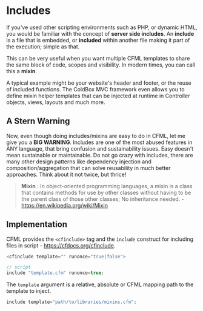 # Includes

If you've used other scripting environments such as PHP, or dynamic HTML, you would be familiar with the concept of **server side includes**.  An **include** is a file that is embedded, or **included** within another file making it part of the execution; simple as that. 

This can be very useful when you want multiple CFML templates to share the same block of code, scopes and visibility.  In modern times, you can call this a **mixin**. 

A typical example might be your website's header and footer, or the reuse of included functions.  The ColdBox MVC framework even allows you to define mixin helper templates that can be injected at runtime in Controller objects, views, layouts and much more.

## A Stern Warning

Now, even though doing includes/mixins are easy to do in CFML, let me give you a **BIG WARNING**.  Includes are one of the most abused features in ANY language, that bring confusion and sustainability issues.  Easy doesn't mean sustainable or maintainable.  Do not go crazy with includes, there are many other design patterns like dependency injection and composition/aggregation that can solve reusability in much better approaches.  Think about it not twice, but thrice!

> **Mixin** : In object-oriented programming languages, a mixin is a class that contains methods for use by other classes without having to be the parent class of those other classes; No inheritance needed. - https://en.wikipedia.org/wiki/Mixin

## Implementation

CFML provides the `<cfinclude>` tag and the `include` construct for including files in script - https://cfdocs.org/cfinclude.

```js
<cfinclude template="" runonce="true|false">

// script
include "template.cfm" runonce=true;
```

The `template` argument is a relative, absolute or CFML mapping path to the template to inject.

```js
include template="path/to/libraries/mixins.cfm";
```